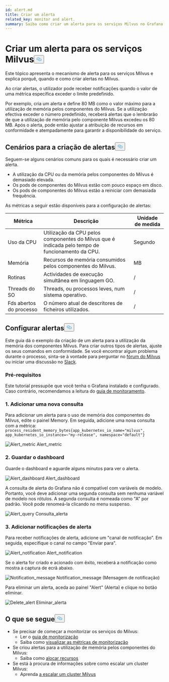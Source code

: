 ```yaml
---
id: alert.md
title: Criar um alerta
related_key: monitor and alert.
summary: Saiba como criar um alerta para os serviços Milvus no Grafana.
---
```

<h1 id="Create-an-Alert-for-Milvus-Services" class="common-anchor-header">Criar um alerta para os serviços Milvus<button data-href="#Create-an-Alert-for-Milvus-Services" class="anchor-icon" translate="no">
      <svg translate="no"
        aria-hidden="true"
        focusable="false"
        height="20"
        version="1.1"
        viewBox="0 0 16 16"
        width="16"
      >
        <path
          fill="#0092E4"
          fill-rule="evenodd"
          d="M4 9h1v1H4c-1.5 0-3-1.69-3-3.5S2.55 3 4 3h4c1.45 0 3 1.69 3 3.5 0 1.41-.91 2.72-2 3.25V8.59c.58-.45 1-1.27 1-2.09C10 5.22 8.98 4 8 4H4c-.98 0-2 1.22-2 2.5S3 9 4 9zm9-3h-1v1h1c1 0 2 1.22 2 2.5S13.98 12 13 12H9c-.98 0-2-1.22-2-2.5 0-.83.42-1.64 1-2.09V6.25c-1.09.53-2 1.84-2 3.25C6 11.31 7.55 13 9 13h4c1.45 0 3-1.69 3-3.5S14.5 6 13 6z"
        ></path>
      </svg>
    </button></h1><p>Este tópico apresenta o mecanismo de alerta para os serviços Milvus e explica porquê, quando e como criar alertas no Milvus.</p>
<p>Ao criar alertas, o utilizador pode receber notificações quando o valor de uma métrica específica exceder o limite predefinido.</p>
<p>Por exemplo, cria um alerta e define 80 MB como o valor máximo para a utilização de memória pelos componentes do Milvus. Se a utilização efectiva exceder o número predefinido, receberá alertas que o lembrarão de que a utilização de memória pelo componente Milvus excedeu os 80 MB. Após o alerta, pode então ajustar a atribuição de recursos em conformidade e atempadamente para garantir a disponibilidade do serviço.</p>
<h2 id="Scenarios-for-creating-alerts" class="common-anchor-header">Cenários para a criação de alertas<button data-href="#Scenarios-for-creating-alerts" class="anchor-icon" translate="no">
      <svg translate="no"
        aria-hidden="true"
        focusable="false"
        height="20"
        version="1.1"
        viewBox="0 0 16 16"
        width="16"
      >
        <path
          fill="#0092E4"
          fill-rule="evenodd"
          d="M4 9h1v1H4c-1.5 0-3-1.69-3-3.5S2.55 3 4 3h4c1.45 0 3 1.69 3 3.5 0 1.41-.91 2.72-2 3.25V8.59c.58-.45 1-1.27 1-2.09C10 5.22 8.98 4 8 4H4c-.98 0-2 1.22-2 2.5S3 9 4 9zm9-3h-1v1h1c1 0 2 1.22 2 2.5S13.98 12 13 12H9c-.98 0-2-1.22-2-2.5 0-.83.42-1.64 1-2.09V6.25c-1.09.53-2 1.84-2 3.25C6 11.31 7.55 13 9 13h4c1.45 0 3-1.69 3-3.5S14.5 6 13 6z"
        ></path>
      </svg>
    </button></h2><p>Seguem-se alguns cenários comuns para os quais é necessário criar um alerta.</p>
<ul>
<li>A utilização da CPU ou da memória pelos componentes do Milvus é demasiado elevada.</li>
<li>Os pods de componentes do Milvus estão com pouco espaço em disco.</li>
<li>Os pods de componentes do Milvus estão a reiniciar com demasiada frequência.</li>
</ul>
<p>As métricas a seguir estão disponíveis para a configuração de alertas:</p>
<table>
<thead>
<tr><th>Métrica</th><th>Descrição</th><th>Unidade de medida</th></tr>
</thead>
<tbody>
<tr><td>Uso da CPU</td><td>Utilização da CPU pelos componentes do Milvus que é indicada pelo tempo de funcionamento da CPU.</td><td>Segundo</td></tr>
<tr><td>Memória</td><td>Recursos de memória consumidos pelos componentes do Milvus.</td><td>MB</td></tr>
<tr><td>Rotinas</td><td>Actividades de execução simultânea em linguagem GO.</td><td>/</td></tr>
<tr><td>Threads do SO</td><td>Threads, ou processos leves, num sistema operativo.</td><td>/</td></tr>
<tr><td>Fds abertos do processo</td><td>O número atual de descritores de ficheiros utilizados.</td><td>/</td></tr>
</tbody>
</table>
<h2 id="Set-up-alerts" class="common-anchor-header">Configurar alertas<button data-href="#Set-up-alerts" class="anchor-icon" translate="no">
      <svg translate="no"
        aria-hidden="true"
        focusable="false"
        height="20"
        version="1.1"
        viewBox="0 0 16 16"
        width="16"
      >
        <path
          fill="#0092E4"
          fill-rule="evenodd"
          d="M4 9h1v1H4c-1.5 0-3-1.69-3-3.5S2.55 3 4 3h4c1.45 0 3 1.69 3 3.5 0 1.41-.91 2.72-2 3.25V8.59c.58-.45 1-1.27 1-2.09C10 5.22 8.98 4 8 4H4c-.98 0-2 1.22-2 2.5S3 9 4 9zm9-3h-1v1h1c1 0 2 1.22 2 2.5S13.98 12 13 12H9c-.98 0-2-1.22-2-2.5 0-.83.42-1.64 1-2.09V6.25c-1.09.53-2 1.84-2 3.25C6 11.31 7.55 13 9 13h4c1.45 0 3-1.69 3-3.5S14.5 6 13 6z"
        ></path>
      </svg>
    </button></h2><p>Este guia dá o exemplo da criação de um alerta para a utilização da memória dos componentes Milvus. Para criar outros tipos de alertas, ajuste os seus comandos em conformidade. Se você encontrar algum problema durante o processo, sinta-se à vontade para perguntar no <a href="https://discuss.milvus.io/">fórum do Milvus</a> ou iniciar uma discussão no <a href="https://join.slack.com/t/milvusio/shared_invite/zt-e0u4qu3k-bI2GDNys3ZqX1YCJ9OM~GQ">Slack</a>.</p>
<h3 id="Prerequisites" class="common-anchor-header">Pré-requisitos</h3><p>Este tutorial pressupõe que você tenha o Grafana instalado e configurado. Caso contrário, recomendamos a leitura do <a href="/docs/pt/monitor.md">guia de monitoramento</a>.</p>
<h3 id="1-Add-a-new-query" class="common-anchor-header">1. Adicionar uma nova consulta</h3><p>Para adicionar um alerta para o uso de memória dos componentes do Milvus, edite o painel Memory. Em seguida, adicione uma nova consulta com a métrica: <code translate="no">process_resident_memory_bytes{app_kubernetes_io_name=&quot;milvus&quot;, app_kubernetes_io_instance=~&quot;my-release&quot;, namespace=&quot;default&quot;}</code></p>
<p>
  
   <span class="img-wrapper"> <img translate="no" src="/docs/v2.4.x/assets/alert_metric.png" alt="Alert_metric" class="doc-image" id="alert_metric" />
   </span> <span class="img-wrapper"> <span>Alert_metric</span> </span></p>
<h3 id="2-Save-the-dashboard" class="common-anchor-header">2. Guardar o dashboard</h3><p>Guarde o dashboard e aguarde alguns minutos para ver o alerta.</p>
<p>
  
   <span class="img-wrapper"> <img translate="no" src="/docs/v2.4.x/assets/alert_dashboard.png" alt="Alert_dashboard" class="doc-image" id="alert_dashboard" />
   </span> <span class="img-wrapper"> <span>Alert_dashboard</span> </span></p>
<p>A consulta de alerta do Grafana não é compatível com variáveis de modelo. Portanto, você deve adicionar uma segunda consulta sem nenhuma variável de modelo nos rótulos. A segunda consulta é nomeada como "A" por padrão. Você pode renomeá-la clicando no menu suspenso.</p>
<p>
  
   <span class="img-wrapper"> <img translate="no" src="/docs/v2.4.x/assets/alert_query.png" alt="Alert_query" class="doc-image" id="alert_query" />
   </span> <span class="img-wrapper"> <span>Consulta_alerta</span> </span></p>
<h3 id="3-Add-alert-notifications" class="common-anchor-header">3. Adicionar notificações de alerta</h3><p>Para receber notificações de alerta, adicione um &quot;canal de notificação&quot;. Em seguida, especifique o canal no campo &quot;Enviar para&quot;.</p>
<p>
  
   <span class="img-wrapper"> <img translate="no" src="/docs/v2.4.x/assets/alert_notification.png" alt="Alert_notification" class="doc-image" id="alert_notification" />
   </span> <span class="img-wrapper"> <span>Alert_notification</span> </span></p>
<p>Se o alerta for criado e acionado com êxito, receberá a notificação como mostra a captura de ecrã abaixo.</p>
<p>
  
   <span class="img-wrapper"> <img translate="no" src="/docs/v2.4.x/assets/notification_message.png" alt="Notification_message" class="doc-image" id="notification_message" />
   </span> <span class="img-wrapper"> <span>Notification_message (Mensagem de notificação)</span> </span></p>
<p>Para eliminar um alerta, aceda ao painel "Alert" (Alerta) e clique no botão eliminar.</p>
<p>
  
   <span class="img-wrapper"> <img translate="no" src="/docs/v2.4.x/assets/delete_alert.png" alt="Delete_alert" class="doc-image" id="delete_alert" />
   </span> <span class="img-wrapper"> <span>Eliminar_alerta</span> </span></p>
<h2 id="Whats-next" class="common-anchor-header">O que se segue<button data-href="#Whats-next" class="anchor-icon" translate="no">
      <svg translate="no"
        aria-hidden="true"
        focusable="false"
        height="20"
        version="1.1"
        viewBox="0 0 16 16"
        width="16"
      >
        <path
          fill="#0092E4"
          fill-rule="evenodd"
          d="M4 9h1v1H4c-1.5 0-3-1.69-3-3.5S2.55 3 4 3h4c1.45 0 3 1.69 3 3.5 0 1.41-.91 2.72-2 3.25V8.59c.58-.45 1-1.27 1-2.09C10 5.22 8.98 4 8 4H4c-.98 0-2 1.22-2 2.5S3 9 4 9zm9-3h-1v1h1c1 0 2 1.22 2 2.5S13.98 12 13 12H9c-.98 0-2-1.22-2-2.5 0-.83.42-1.64 1-2.09V6.25c-1.09.53-2 1.84-2 3.25C6 11.31 7.55 13 9 13h4c1.45 0 3-1.69 3-3.5S14.5 6 13 6z"
        ></path>
      </svg>
    </button></h2><ul>
<li>Se precisar de começar a monitorizar os serviços do Milvus:<ul>
<li>Ler o <a href="/docs/pt/monitor.md">guia de monitorização</a></li>
<li>Saiba como <a href="/docs/pt/visualize.md">visualizar as métricas de monitorização</a></li>
</ul></li>
<li>Se criou alertas para a utilização de memória pelos componentes do Milvus:<ul>
<li>Saiba como <a href="/docs/pt/allocate.md#standalone">alocar recursos</a></li>
</ul></li>
<li>Se está à procura de informações sobre como escalar um cluster Milvus:<ul>
<li>Aprenda <a href="/docs/pt/scaleout.md">a escalar um cluster Milvus</a></li>
</ul></li>
</ul>
